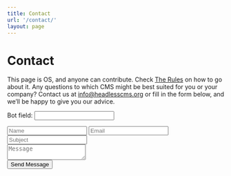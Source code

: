 ```yaml
---
title: Contact
url: '/contact/'
layout: page
---
```


# Contact

This page is OS, and anyone can contribute. Check [The Rules]("/rules") on how to go about it.
Any questions to which CMS might be best suited for you or your company? Contact us at [info@headlesscms.org](mailto:info@headlesscms.org) or fill in the form below, and we’ll be happy to give you our advice.

<div class="inner contact" id="contact">
  <div class="contact-form">
    <form id="contact-us" name="contact" action="/thank-you" netlify netlify-honeypot="bot-field">
      <p class="hidden"><label>Bot field: <input name="bot-field"></label></p>
      <div class="col-xs-6 wow animated slideInLeft" data-wow-delay=".5s">
        <input type="text" name="name" id="name" required="required" class="form" placeholder="Name" />
        <input type="email" name="email" id="mail" required="required" class="form" placeholder="Email" />
        <input type="text" name="subject" id="subject" required="required" class="form" placeholder="Subject" />
      </div>
      <div class="col-xs-6 wow animated slideInRight" data-wow-delay=".5s">
        <textarea name="message" id="message" class="form textarea"  placeholder="Message"></textarea>
        </div>
        <div class="relative fullwidth col-xs-12">
        <button type="submit" id="submit" name="submit" class="primary-btn">Send Message</button>
      </div>
      <div class="clear"></div>
    </form>
  </div>
</div>
